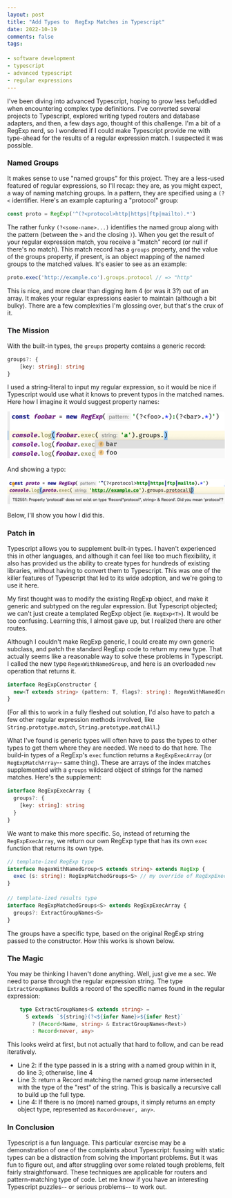 ```yaml
---
layout: post
title: "Add Types to  RegExp Matches in Typescript"
date: 2022-10-19
comments: false
tags:

- software development
- typescript
- advanced typescript
- regular expressions
---
```


I've been diving into advanced Typescript, hoping to grow less befuddled when encountering complex type definitions. I've converted several projects to Typescript, explored writing typed routers and database adapters, and then, a few days ago, thought of this challenge. I'm a bit of a RegExp nerd, so I wondered if I could make Typescript provide me with  type-ahead for the results of a regular expression match. I suspected it was possible.

### Named Groups

It makes sense to use "named groups" for this project. They are a less-used featured of regular expressions, so I'll recap: they are, as you might expect, a way of naming matching groups. In a pattern, they are specified using a `(?<` identifier. Here's an example capturing a "protocol" group:

```typescript
const proto = RegExp('^(?<protocol>http|https|ftp|mailto).*')
```

The rather funky `(?<some-name>...)` identifies the named group along with the pattern (between the `>` and the closing `)`). When you get the result of your regular expression match, you receive a "match" record (or null if there's no match). This match record has a `groups` property, and the value of the groups property, if present, is an object mapping of the named groups to the matched values. It's easier to see as an example:

```typescript
proto.exec('http://example.co').groups.protocol // => "http"
```

This is nice, and more clear than digging item 4 (or was it 3?) out of an array. It makes your regular expressions easier to maintain (although a bit bulky). There are a few complexities I'm glossing over, but that's the crux of it.

### The Mission

With the built-in types, the `groups` property contains a generic record:

```typescript
groups?: {
    [key: string]: string
}
```

I used a string-literal to input my regular expression, so it would be nice if Typescript would use what it knows to prevent typos in the matched names. Here how I imagine it would suggest property names:

![](/assets/posts/2022/regexp-types.png)

And showing a typo:

![protocall](/assets/posts/2022/protocall.png)

Below, I'll show you how I did this.

### Patch in

Typescript allows you to supplement built-in types. I haven't experienced this in other languages, and although it can feel like too much flexibility, it also has provided us the ability to create types for hundreds of existing libraries, without having to convert them to Typescript. This was one of the killer features of Typescript that led to its wide adoption, and we're going to use it here. 

My first thought was to modify the existing RegExp object, and make it generic and subtyped on the regular expression. But Typescript objected; we can't just create a templated RegExp object (ie. `RegExp<T>`). It would be too confusing. Learning this, I almost gave up, but I realized there are other routes. 

Although I couldn't make RegExp generic, I could create my own generic subclass, and patch the standard RegExp code to return my new type. That actually seems like a reasonable way to solve these problems in Typescript. I called the new type `RegexWithNamedGroup`, and here is an overloaded `new` operation that returns it.

```typescript
interface RegExpConstructor {
  new<T extends string> (pattern: T, flags?: string): RegexWithNamedGroup<T>;
} 
```

(For all this to work in a fully fleshed out solution, I'd also have to patch a few other regular expression methods involved, like `String.prototype.match`, `String.prototype.matchAll`.)

What I've found is generic types will often have to pass the types to other types to get them where they are needed. We need to do that here. The build-in types of a RegExp's `exec` function returns a `RegExpExecArray` (or `RegExpMatchArray`-- same thing). These are arrays of the index matches supplemented with a `groups` wildcard object of strings for the named matches. Here's the supplement:

```typescript
interface RegExpExecArray {
  groups?: {
    [key: string]: string
  }
}
```
We want to make this more specific.  So, instead of returning the `RegExpExecArray`, we return our own RegExp type that has its own `exec` function that returns its own type.

```typescript
// template-ized RegExp type
interface RegexWithNamedGroup<S extends string> extends RegExp {
  exec (s: string): RegExpMatchedGroups<S> // my override of RegExpExecArray
}

// template-ized results type
interface RegExpMatchedGroups<S> extends RegExpExecArray {
  groups?: ExtractGroupNames<S>
}
```
The groups have a specific type, based on the original RegExp string passed to the constructor. How this works is shown below.

### The Magic

You may be thinking I haven't done anything. Well, just give me a sec. We need to parse through the regular expression string.  The type `ExtractGroupNames` builds a record of the specific names found in the regular expression:

```typescript
    type ExtractGroupNames<S extends string> =
      S extends `${string}(?<${infer Name}>${infer Rest}`
        ? (Record<Name, string> & ExtractGroupNames<Rest>)
        : Record<never, any>
```

This looks weird at first, but not actually that hard to follow, and can be read iteratively. 

* Line 2: if the type passed in is a string with a named group within in it, do line 3; otherwise, line 4
* Line 3: return a Record matching the named group name intersected with the type of the "rest" of the string. This is basically a recursive call to build up the full type.
* Line 4: If there is no (more) named groups, it simply returns an empty object type, represented as `Record<never, any>`.

### In Conclusion

Typescript is a fun language. This particular exercise may be a demonstration of one of the complaints about Typescript: fussing with static types can  be a distraction from solving the important problems. But it was fun to figure out, and after struggling over some related tough problems, felt fairly straightforward. These techniques are applicable for routers and pattern-matching type of code. Let me know if you have an interesting Typescript puzzles-- or serious problems-- to work out.

